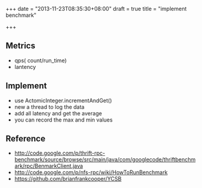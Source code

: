 +++
date = "2013-11-23T08:35:30+08:00"
draft = true
title = "implement benchmark"

+++



## Metrics

* qps( count/run_time)
* lantency

## Implement

* use ActomicInteger.incrementAndGet()
* new a thread to log the data
* add all latency and get the average
* you can record the max and min values

## Reference

* <http://code.google.com/p/thrift-rpc-benchmark/source/browse/src/main/java/com/googlecode/thriftbenchmark/rpc/BenmarkClient.java>
* <http://code.google.com/p/nfs-rpc/wiki/HowToRunBenchmark>
* <https://github.com/brianfrankcooper/YCSB>